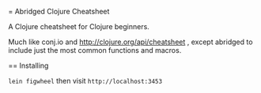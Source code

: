 = Abridged Clojure Cheatsheet

A Clojure cheatsheet for Clojure beginners.

Much like conj.io and http://clojure.org/api/cheatsheet , except abridged to include just the most common functions and macros.


== Installing

`lein figwheel` then visit `http://localhost:3453`


